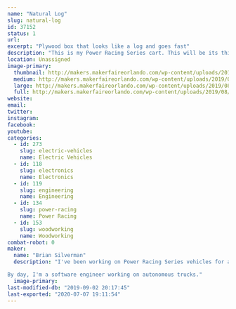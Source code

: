 ```yaml
---
name: "Natural Log"
slug: natural-log
id: 37152
status: 1
url: 
excerpt: "Plywood box that looks like a log and goes fast"
description: "This is my Power Racing Series cart. This will be its third race. It's a plywood box (no metal structure)."
location: Unassigned
image-primary:
  thumbnail: http://makers.makerfaireorlando.com/wp-content/uploads/2019/08/natural-log-small-150x150.jpg
  medium: http://makers.makerfaireorlando.com/wp-content/uploads/2019/08/natural-log-small-225x300.jpg
  large: http://makers.makerfaireorlando.com/wp-content/uploads/2019/08/natural-log-small-768x1024.jpg
  full: http://makers.makerfaireorlando.com/wp-content/uploads/2019/08/natural-log-small.jpg
website: 
email: 
twitter: 
instagram: 
facebook: 
youtube: 
categories:
  - id: 273
    slug: electric-vehicles
    name: Electric Vehicles
  - id: 118
    slug: electronics
    name: Electronics
  - id: 119
    slug: engineering
    name: Engineering
  - id: 134
    slug: power-racing
    name: Power Racing
  - id: 153
    slug: woodworking
    name: Woodworking
combat-robot: 0
maker:
  name: "Brian Silverman"
  description: "I've been working on Power Racing Series vehicles for a few years now. This is the first one I led the mechanical side of. I've made custom motor controllers for some of them, and am currently working on the next generation of those.

By day, I'm a software engineer working on autonomous trucks."
  image-primary: 
last-modified-db: "2019-09-02 20:17:45"
last-exported: "2020-07-07 19:11:54"
---
```

